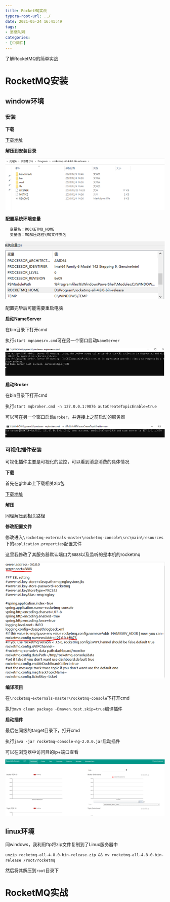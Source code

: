 ```yaml
---
title: RocketMQ实战
typora-root-url: ../
date: 2021-05-24 16:41:49
tags:
- 消息队列
categories:
- [中间件]
---
```


了解RocketMQ的简单实战

<!--more-->

# RocketMQ安装

## window环境

### 安装

**下载**

[下载地址](https://www.apache.org/dyn/closer.cgi?path=rocketmq/4.8.0/rocketmq-all-4.8.0-bin-release.zip)

**解压到安装目录**

![image-20210524170858192](/images/image-20210524170858192.png)

**配置系统环境变量**

```
  变量名：ROCKETMQ_HOME
  变量值：MQ解压路径\MQ文件夹名
```

![image-20210524171242901](/images/image-20210524171242901.png)

配置完毕后可能需要重启电脑

**启动NameServer**

在bin目录下打开cmd

执行`start mqnamesrv.cmd`可在另一个窗口启动`NameServer`

![image-20210524185157066](/images/image-20210524185157066.png)

**启动Broker**

在bin目录下打开cmd

执行`start mqbroker.cmd -n 127.0.0.1:9876 autoCreateTopicEnable=true`

可以可在另一个窗口启动`Broker`，并连接上之前启动的服务器

![image-20210524185236973](/images/image-20210524185236973.png)

### 可视化插件安装

可视化插件主要是可视化的监控，可以看到消息消费的具体情况

**下载**

首先在github上下载相关zip包

[下载地址](https://github.com/apache/rocketmq-externals.git)

**解压**

同理解压到相关路径

**修改配置文件**

修改进入`\rocketmq-externals-master\rocketmq-console\src\main\resources`
下的`application.properties`配置文件

这里我修改了其服务器默认端口为`8888`以及监听的是本机的rocketmq

![image-20210524190511648](/images/image-20210524190511648.png)



**编译项目**

在`\rocketmq-externals-master\rocketmq-console`下打开cmd

执行`mvn clean package -Dmaven.test.skip=true`编译插件

**启动插件**

最后在同级的target目录下，打开cmd

执行`java -jar rocketmq-console-ng-2.0.0.jar`启动插件

可以在浏览器中访问目的ip+端口查看

![image-20210524193036744](/images/image-20210524193036744.png)

## linux环境

同windows，我利用ftp将zip文件复制到了Linux服务器中

`unzip rocketmq-all-4.8.0-bin-release.zip && mv rocketmq-all-4.8.0-bin-release /root/rocketmq`

然后将其解压到`root`目录下



# RocketMQ实战